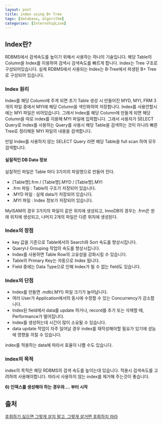 ```yaml
---
layout: post
title: index using B+ Tree
tags: [database, algorithm]
categories: [InternshipLine]
---
```


## Index란?

RDBMS에서 검색속도를 높이기 위해서 사용하는 하나의 기술입니다. 해당 Table의 Column을 Index를 이용하여 검색시 검색속도를 빠르게 합니다. Index는 Tree 구조로 구성되어있습니다. 실제 RDBMS에서 사용되는 Index는 B-Tree에서 파생된 B+ Tree로 구성되어 있습니다.

### Index 원리

Index를 해당 Column에 주게 되면 초기 Table 생성 시 만들어진 MYD, MYI, FRM 3개의 파일 중에서 MYI에 해당 Column을 색인화하여 저장합니다. Index를 사용안할시에는 MYI 파일은 비어있습니다. 그래서 Index를 해당 Column에 만들게 되면 해당 Column을 따로 index를 이용해 MYI 파일에 입력합니다. 그래서 사용자가 SELECT Query로 Index를 사용하는 Query를 사용시 해당 Table을 검색하는 것이 아니라 빠른 Tree로 정리해둔 MYI 파일의 내용을 검색합니다.

만일 Index를 사용하지 않는 SELECT Query 라면 해당 Table을 full scan 하여 모두 검색합니다. 

#### 실질적인 DB Data 정보

실질적인 파일은 Table 마다 3가지의 파일명으로 만들어 진다.

* [Table명].frm / [Table명].MYD / [Table명].MYI
* .frm 파일 : Table의 구조가 저장되어 있습니다.
* .MYD 파일 : 실제 data가 저장되어 있습니다.
* .MYI 파일 : Index 정보가 저장되어 있습니다.

MyISAM의 경우 3가지의 파일이 같은 위치에 생성되고, InnoDB의 경우는 .frm은 원래 위치에 생성되고, 나머지 2개의 파일은 다른 위치에 생성된다.

### Index의 장점

* key 값을 기준으로 Table에서의 Search와 Sort 속도를 향상시킵니다.
* Query나 Grouping 작업의 속도를 향상시킵니다.
* Index를 사용하면 Table Row의 고유성을 강화시킬 수 있습니다.
* Table의 Primary Key는 자동으로 Index 됩니다.
* Field 중에는 Data Type으로 인해 Index가 될 수 없는 field도 있습니다.

### Index의 단점

* Index를 만들면 .mdb(.MYI) 파일 크기가 늘어납니다.
* 여러 User가 Application에서의 동시에 수정할 수 있는 Concurrency가 감소합니다.
* Index된 field에서 data를 update 하거나, record를 추가 또는 삭제할 때, Performance가 떨어집니다.
* Index를 생성하는데 시간이 많이 소요될 수 있습니다.
* data update 작업이 자주 일어날 경우 index를 재작성해야할 필요가 있기에 성능에 영향을 끼칠 수 있습니다.

index를 적용하는 data에 따라서 효율이 나쁠 수도 있습니다.

### index의 목적

index의 목적은 해당 RDBMS의 검색 속도를 높이는데 있습니다. 적용시 검색속도를 고려하여 사용해야합니다. 따라서 사용하지 않는 index를 제거해 주는것이 좋습니다.



**6) 인덱스를 생성해야 하는 경우와.... 부터 시작**





## 출처

[후회하기 싫으면 그렇게 살지 말고, 그렇게 살거면 후회하지 마라](https://lalwr.blogspot.com/2016/02/db-index.html)
